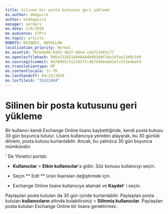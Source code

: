 ```yaml
---
title: Silinen bir posta kutusunu geri yükleme
ms.author: dmaguire
author: msdmaguire
manager: serdars
ms.date: 2/8/2018
ms.audience: ITPro
ms.topic: article
ROBOTS: NOINDEX, NOFOLLOW
localization_priority: Normal
ms.assetid: 7b5b4e06-6943-4b2f-b8e4-cdaf13e65c77
ms.openlocfilehash: 9d6a232821884644db08160f18e1dfae2349c349
ms.sourcegitcommit: 9d78905c512192ffc4675468abd2efc5f2e4baf4
ms.translationtype: MT
ms.contentlocale: tr-TR
ms.lasthandoff: 04/23/2019
ms.locfileid: "32422404"
---
```

# <a name="restore-a-deleted-mailbox"></a>Silinen bir posta kutusunu geri yükleme

Bir kullanıcı kendi Exchange Online lisans kaybettiğinde, kendi posta kutusu 30 gün boyunca tutulur. Lisans kullanıcıya yeniden atayarak, bu 30 günlük dönem, posta kutusu kurtarılabilir. Ancak, bu yalnızca 30 gün boyunca mümkündür.
  
' De Yönetici portalı:
  
- **Kullanıcılar** \> **Etkin kullanıcılar**'a gidin. Söz konusu kullanıcıyı seçin.
    
- Seçin ** Edit ** ürün lisansları değiştirmek için. 
    
- Exchange Online lisans kullanıcıya atamak ve **Kaydet**' i seçin.
    
Paylaşılan posta kutuları da 30 gün içinde kurtarılabilir. Paylaşılan posta kutuları **kullanıcıların** altında bulabilirsiniz \> **Silinmiş kullanıcılar**. Paylaşılan posta kutuları Exchange Online bir lisans gerektirmez.
  


